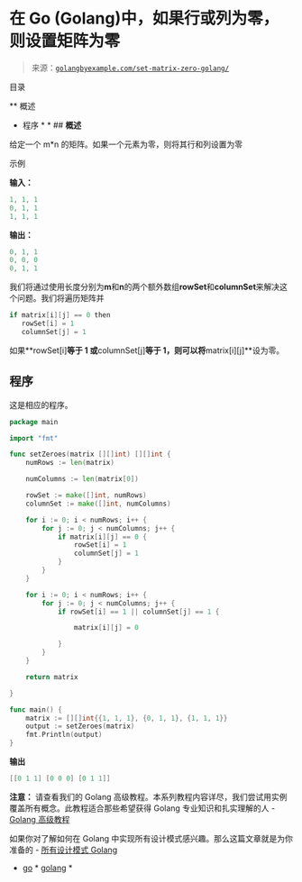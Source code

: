 <!--yml

分类：未分类

日期：2024-10-13 06:48:56

-->

# 在 Go (Golang)中，如果行或列为零，则设置矩阵为零

> 来源：[`golangbyexample.com/set-matrix-zero-golang/`](https://golangbyexample.com/set-matrix-zero-golang/)

目录

**   概述

+   程序 *  * ## **概述**

给定一个 m*n 的矩阵。如果一个元素为零，则将其行和列设置为零

示例

**输入：**

```go
1, 1, 1 
0, 1, 1 
1, 1, 1
```

**输出：**

```go
0, 1, 1 
0, 0, 0 
0, 1, 1
```

我们将通过使用长度分别为**m**和**n**的两个额外数组**rowSet**和**columnSet**来解决这个问题。我们将遍历矩阵并

```go
if matrix[i][j] == 0 then
   rowSet[i] = 1
   columnSet[j] = 1
```

如果**rowSet[i]**等于 1 或**columnSet[j]**等于 1，则可以将**matrix[i][j]**设为零。

## **程序**

这是相应的程序。

```go
package main

import "fmt"

func setZeroes(matrix [][]int) [][]int {
	numRows := len(matrix)

	numColumns := len(matrix[0])

	rowSet := make([]int, numRows)
	columnSet := make([]int, numColumns)

	for i := 0; i < numRows; i++ {
		for j := 0; j < numColumns; j++ {
			if matrix[i][j] == 0 {
				rowSet[i] = 1
				columnSet[j] = 1
			}
		}
	}

	for i := 0; i < numRows; i++ {
		for j := 0; j < numColumns; j++ {
			if rowSet[i] == 1 || columnSet[j] == 1 {

				matrix[i][j] = 0

			}
		}
	}

	return matrix

}

func main() {
	matrix := [][]int{{1, 1, 1}, {0, 1, 1}, {1, 1, 1}}
	output := setZeroes(matrix)
	fmt.Println(output)
}
```

**输出**

```go
[[0 1 1] [0 0 0] [0 1 1]]
```

**注意：** 请查看我们的 Golang 高级教程。本系列教程内容详尽，我们尝试用实例覆盖所有概念。此教程适合那些希望获得 Golang 专业知识和扎实理解的人 - [Golang 高级教程](https://golangbyexample.com/golang-comprehensive-tutorial/)

如果你对了解如何在 Golang 中实现所有设计模式感兴趣。那么这篇文章就是为你准备的 - [所有设计模式 Golang](https://golangbyexample.com/all-design-patterns-golang/)

+   [go](https://golangbyexample.com/tag/go/) *   [golang](https://golangbyexample.com/tag/golang/) *

